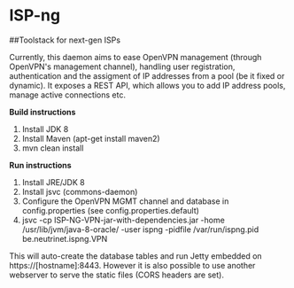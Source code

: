 ISP-ng
======

##Toolstack for next-gen ISPs

Currently, this daemon aims to ease OpenVPN management (through OpenVPN's management channel), handling user registration, authentication
and the assigment of IP addresses from a pool (be it fixed or dynamic). It exposes a REST API, which allows you to add 
IP address pools, manage active connections etc.

**Build instructions**

1. Install JDK 8
2. Install Maven (apt-get install maven2)
3. mvn clean install

**Run instructions**

1. Install JRE/JDK 8
2.  Install jsvc (commons-daemon)
3.  Configure the OpenVPN MGMT channel and database in config.properties (see config.properties.default)
4. jsvc -cp ISP-NG-VPN-jar-with-dependencies.jar -home /usr/lib/jvm/java-8-oracle/ -user ispng -pidfile /var/run/ispng.pid  be.neutrinet.ispng.VPN

This will auto-create the database tables and run Jetty embedded on https://[hostname]:8443.
However it is also possible to use another webserver to serve the static files (CORS headers are set).
